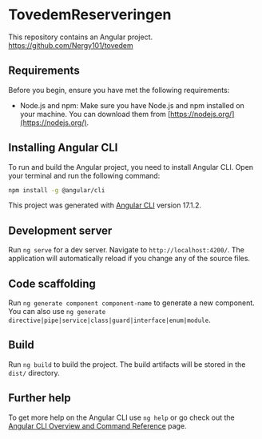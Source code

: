 # TovedemReserveringen

This repository contains an Angular project.
<https://github.com/Nergy101/tovedem>

## Requirements

Before you begin, ensure you have met the following requirements:

- Node.js and npm: Make sure you have Node.js and npm installed on your machine. You can download them from [https://nodejs.org/](https://nodejs.org/).

## Installing Angular CLI

To run and build the Angular project, you need to install Angular CLI. Open your terminal and run the following command:

```bash
npm install -g @angular/cli
```

This project was generated with [Angular CLI](https://github.com/angular/angular-cli) version 17.1.2.

## Development server

Run `ng serve` for a dev server. Navigate to `http://localhost:4200/`. The application will automatically reload if you change any of the source files.

## Code scaffolding

Run `ng generate component component-name` to generate a new component. You can also use `ng generate directive|pipe|service|class|guard|interface|enum|module`.

## Build

Run `ng build` to build the project. The build artifacts will be stored in the `dist/` directory.

## Further help

To get more help on the Angular CLI use `ng help` or go check out the [Angular CLI Overview and Command Reference](https://angular.io/cli) page.
